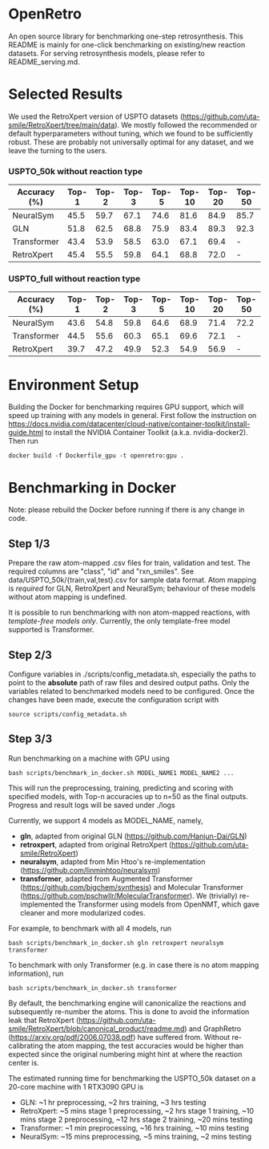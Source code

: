 # OpenRetro
An open source library for benchmarking one-step retrosynthesis.
This README is mainly for one-click benchmarking on existing/new reaction datasets.
For serving retrosynthesis models, please refer to README_serving.md.

# Selected Results
We used the RetroXpert version of USPTO datasets
(https://github.com/uta-smile/RetroXpert/tree/main/data).
We mostly followed the recommended or default hyperparameters without tuning,
which we found to be sufficiently robust.
These are probably not universally optimal for any dataset, and we leave the turning to the users.

### USPTO_50k without reaction type
| Accuracy (%) | Top-1 | Top-2 | Top-3 | Top-5 | Top-10 | Top-20 | Top-50 |
|--------------|-------|-------|-------|-------|--------|--------|--------|
| NeuralSym    | 45.5  | 59.7  | 67.1  | 74.6  | 81.6   | 84.9   | 85.7   |
| GLN          | 51.8  | 62.5  | 68.8  | 75.9  | 83.4   | 89.3   | 92.3   |
| Transformer  | 43.4  | 53.9  | 58.5  | 63.0  | 67.1   | 69.4   | -      |
| RetroXpert   | 45.4  | 55.5  | 59.8  | 64.1  | 68.8   | 72.0   | -      |

### USPTO_full without reaction type
| Accuracy (%) | Top-1 | Top-2 | Top-3 | Top-5 | Top-10 | Top-20 | Top-50 |
|--------------|-------|-------|-------|-------|--------|--------|--------|
| NeuralSym    | 43.6  | 54.8  | 59.8  | 64.6  | 68.9   | 71.4   | 72.2   |
| Transformer  | 44.5  | 55.6  | 60.3  | 65.1  | 69.6   | 72.1   | -      |
| RetroXpert   | 39.7  | 47.2  | 49.9  | 52.3  | 54.9   | 56.9   | -      |

# Environment Setup
Building the Docker for benchmarking requires GPU support,
which will speed up training with any models in general.
First follow the instruction on https://docs.nvidia.com/datacenter/cloud-native/container-toolkit/install-guide.html
to install the NVIDIA Container Toolkit (a.k.a. nvidia-docker2). Then run
```    
docker build -f Dockerfile_gpu -t openretro:gpu .
```

# Benchmarking in Docker
Note: please rebuild the Docker before running if there is any change in code.

## Step 1/3
Prepare the raw atom-mapped .csv files for train, validation and test.
The required columns are "class", "id" and "rxn_smiles".
See data/USPTO_50k/{train,val,test}.csv for sample data format.
Atom mapping is *required* for GLN, RetroXpert and NeuralSym;
behaviour of these models without atom mapping is undefined.

It is possible to run benchmarking with non atom-mapped reactions, with *template-free models only*.
Currently, the only template-free model supported is Transformer.

## Step 2/3
Configure variables in ./scripts/config_metadata.sh, especially the paths to point to the <b>absolute</b> path of 
raw files and desired output paths. Only the variables related to benchmarked models need to be configured. 
Once the changes have been made, execute the configuration script with
```
source scripts/config_metadata.sh
```

## Step 3/3
Run benchmarking on a machine with GPU using
```
bash scripts/benchmark_in_docker.sh MODEL_NAME1 MODEL_NAME2 ...
```

This will run the preprocessing, training, predicting and scoring with specified models,
with Top-n accuracies up to n=50 as the final outputs.
Progress and result logs will be saved under ./logs 

Currently, we support 4 models as MODEL_NAME, namely,
* <b>gln</b>, adapted from original GLN (https://github.com/Hanjun-Dai/GLN)
* <b>retroxpert</b>, adapted from original RetroXpert (https://github.com/uta-smile/RetroXpert)
* <b>neuralsym</b>, adapted from Min Htoo's re-implementation (https://github.com/linminhtoo/neuralsym)
* <b>transformer</b>, adapted from Augmented Transformer (https://github.com/bigchem/synthesis)
  and Molecular Transformer (https://github.com/pschwllr/MolecularTransformer).
  We (trivially) re-implemented the Transformer using models from OpenNMT, which gave cleaner and more modularized codes. 
  
For example, to benchmark with all 4 models, run
```
bash scripts/benchmark_in_docker.sh gln retroxpert neuralsym transformer
```

To benchmark with only Transformer (e.g. in case there is no atom mapping information), run
```
bash scripts/benchmark_in_docker.sh transformer
```

By default, the benchmarking engine will canonicalize the reactions and subsequently re-number the atoms.
This is done to avoid the information leak that RetroXpert (https://github.com/uta-smile/RetroXpert/blob/canonical_product/readme.md)
and GraphRetro (https://arxiv.org/pdf/2006.07038.pdf) have suffered from.
Without re-calibrating the atom mapping, the test accuracies would be higher than expected
since the original numbering might hint at where the reaction center is.

The estimated running time for benchmarking the USPTO_50k dataset on a 20-core machine with 1 RTX3090 GPU is
* GLN:
  ~1 hr preprocessing, ~2 hrs training, ~3 hrs testing
* RetroXpert:
  ~5 mins stage 1 preprocessing, ~2 hrs stage 1 training,
  ~10 mins stage 2 preprocessing, ~12 hrs stage 2 training, ~20 mins testing
* Transformer:
  ~1 min preprocessing, ~16 hrs training, ~10 mins testing
* NeuralSym:
  ~15 mins preprocessing, ~5 mins training, ~2 mins testing

